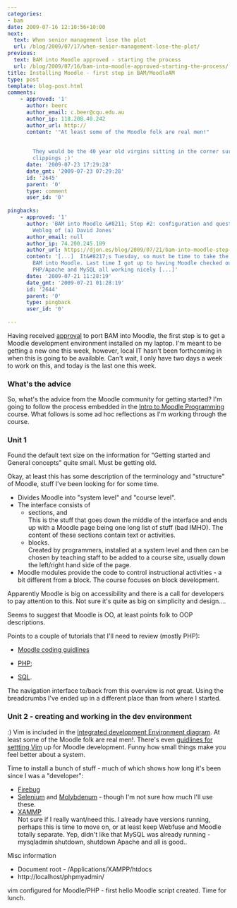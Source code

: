 ```yaml
---
categories:
- bam
date: 2009-07-16 12:10:56+10:00
next:
  text: When senior management lose the plot
  url: /blog/2009/07/17/when-senior-management-lose-the-plot/
previous:
  text: BAM into Moodle approved - starting the process
  url: /blog/2009/07/16/bam-into-moodle-approved-starting-the-process/
title: Installing Moodle - first step in BAM/MoodleAM
type: post
template: blog-post.html
comments:
    - approved: '1'
      author: beerc
      author_email: c.beer@cqu.edu.au
      author_ip: 118.208.40.242
      author_url: http://
      content: '"At least some of the Moodle folk are real men!"
    
    
        They would be the 40 year old virgins sitting in the corner surrounded by dilbert
        clippings ;)'
      date: '2009-07-23 17:29:28'
      date_gmt: '2009-07-23 07:29:28'
      id: '2645'
      parent: '0'
      type: comment
      user_id: '0'
    
pingbacks:
    - approved: '1'
      author: 'BAM into Moodle &#8211; Step #2: configuration and questions &laquo; The
        Weblog of (a) David Jones'
      author_email: null
      author_ip: 74.200.245.189
      author_url: https://djon.es/blog/2009/07/21/bam-into-moodle-step-2-configuration-and-questions/
      content: '[...]  It&#8217;s Tuesday, so must be time to take the next step in getting
        BAM into Moodle. Last time I got up to having Moodle checked out from CVS and
        PHP/Apache and MySQL all working nicely [...]'
      date: '2009-07-21 11:28:19'
      date_gmt: '2009-07-21 01:28:19'
      id: '2644'
      parent: '0'
      type: pingback
      user_id: '0'
    
---
```

Having received [approval](/blog/2009/07/16/bam-into-moodle-approved-starting-the-process/) to port BAM into Moodle, the first step is to get a Moodle development environment installed on my laptop. I'm meant to be getting a new one this week, however, local IT hasn't been forthcoming in when this is going to be available. Can't wait, I only have two days a week to work on this, and today is the last one this week.

### What's the advice

So, what's the advice from the Moodle community for getting started? I'm going to follow the process embedded in the [Intro to Moodle Programming](http://dev.moodle.org/course/view.php?id=2) course. What follows is some ad hoc reflections as I'm working through the course.

### Unit 1

Found the default text size on the information for "Getting started and General concepts" quite small. Must be getting old.

Okay, at least this has some description of the terminology and "structure" of Moodle, stuff I've been looking for for some time.

- Divides Moodle into "system level" and "course level".
- The interface consists of
    - sections, and  
        This is the stuff that goes down the middle of the interface and ends up with a Moodle page being one long list of stuff (bad IMHO). The content of these sections contain text or activities.
    - blocks.  
        Created by programmers, installed at a system level and then can be chosen by teaching staff to be added to a course site, usually down the left/right hand side of the page.
- Moodle modules provide the code to control instructional activities - a bit different from a block. The course focuses on block development.

Apparently Moodle is big on accessibility and there is a call for developers to pay attention to this. Not sure it's quite as big on simplicity and design....

Seems to suggest that Moodle is OO, at least points folk to OOP descriptions.

Points to a couple of tutorials that I'll need to review (mostly PHP):

- [Moodle coding guidlines](http://docs.moodle.org/en/Coding)
- [PHP](http://www.w3schools.com/php/default.asp);  
    
- [SQL](http://sqlcourse.com/).

The navigation interface to/back from this overview is not great. Using the breadcrumbs I've ended up in a different place than from where I started.

### Unit 2 - creating and working in the dev environment

:) Vim is included in the [Integrated development Environment diagram](http://dev.moodle.org/file.php/2/pictures/Unit2screenshots/vennUnit2nored.gif). At least some of the Moodle folk are real men!. There's even [guidlines for settting Vim](http://docs.moodle.org/en/Development:vim) up for Moodle development. Funny how small things make you feel better about a system.

Time to install a bunch of stuff - much of which shows how long it's been since I was a "developer":

- [Firebug](http://getfirebug.com/)
- [Selenium](http://seleniumhq.org/projects/ide/) and [Molybdenum](https://addons.mozilla.org/en-US/firefox/addon/4149) - though I'm not sure how much I'll use these.
- [XAMMP](http://www.apachefriends.org/en/xampp-macosx.html)  
    Not sure if I really want/need this. I already have versions running, perhaps this is time to move on, or at least keep Webfuse and Moodle totally separate. Yep, didn't like that MySQL was already running - mysqladmin shutdown, shutdown Apache and all is good..

Misc information

- Document root - /Applications/XAMPP/htdocs
- http://localhost/phpmyadmin/

vim configured for Moodle/PHP - first hello Moodle script created. Time for lunch.